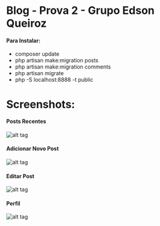 # Blog - Prova 2 - Grupo Edson Queiroz

#### Para Instalar: 
- composer update
- php artisan make:migration posts
- php artisan make:migration comments
- php artisan migrate
- php -S localhost:8888 -t public



# Screenshots:

#### Posts Recentes
![alt tag](http://i.imgur.com/AbKOVJ7.png)
#### Adicionar Novo Post
![alt tag](http://i.imgur.com/zniZvcr.png)
#### Editar Post
![alt tag](http://i.imgur.com/yo7eUXB.png)
#### Perfil
![alt tag](http://i.imgur.com/WfdkHVC.png)
